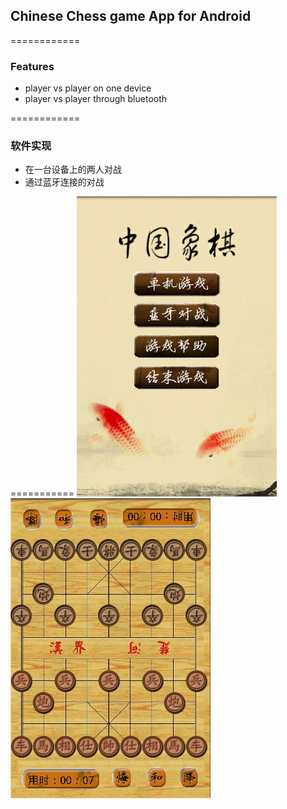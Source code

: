 ## Chinese Chess game App for Android
============
### Features
 - player vs player on one device
 - player vs player through bluetooth
 

============
### 软件实现
 - 在一台设备上的两人对战
 - 通过蓝牙连接的对战

===========
![demonstration](https://github.com/drinking/ChineseChess/blob/master/demopic/pic1.png)
![demonstration](https://github.com/drinking/ChineseChess/blob/master/demopic/pic2.JPG)
